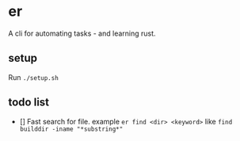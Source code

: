 # er
A cli for automating tasks - and learning rust. 

## setup
Run `./setup.sh`

## todo list
- [] Fast search for file. example `er find <dir> <keyword>` like `find builddir -iname "*substring*"`